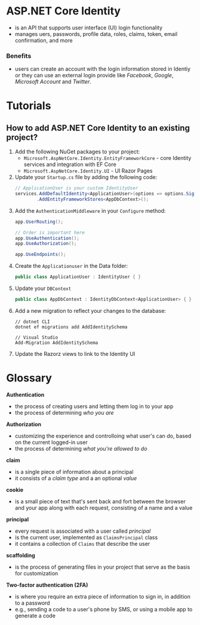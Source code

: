 # ASP.NET Core Identity
- is an API that supports user interface (UI) login functionality
- manages uers, passwords, profile data, roles, claims, token, email confirmation, and more

### Benefits
- users can create an account with the login information stored in Identiy or they can use an external login provide like _Facebook_, _Google_, _Microsoft Account_ and _Twitter_.

# Tutorials

## How to add ASP.NET Core Identity to an existing project?

1. Add the following NuGet packages to your project:
    * `Microsoft.AspNetCore.Identity.EntityFrameworkCore` - core Identity services and integration with EF Core
    * `Microsoft.AspNetCore.Identity.UI` - UI Razor Pages
2. Update your `Startup.cs` file by adding the following code:
    ```C#
    // ApplicationUser is your custom IdentityUser
    services.AddDefaultIdentity<ApplicationUser>(options => options.SignIn.RequireConfirmedAccount = true)
            .AddEntityFrameworkStores<AppDbContext>();
    ```
3. Add the `AuthenticationMiddleware` in your `Configure` method:
    ```C#
    app.UserRouting();
    
    // Order is important here
    app.UseAuthentication();
    app.UseAuthorization();

    app.UseEndpoints();
    ```
4. Create the `Applicationuser` in the Data folder:
    ```C#
    public class ApplicationUser : IdentityUser { }
    ```
5. Update your `DBContext`
    ```C#
    public class AppDbContext : IdentityDbContext<ApplicationUser> { }
    ```
6. Add a new migration to reflect your changes to the database:
    ```
    // dotnet CLI
    dotnet ef migrations add AddIdentitySchema

    // Visual Studio
    Add-Migration AddIdentitySchema
    ```
7. Update the Razorz views to link to the Identity UI

# Glossary

**Authentication**
- the process of creating users and letting them log in to your app
- the process of determining _who you are_

**Authorization**
- customizing the experience and controlloing what user's can do, based on the current logged-in user
- the process of determining _what you're allowed to do_

**claim**
- is a single piece of information about a principal
- it consists of a _claim type_ and a an optional _value_

**cookie**
- is a small piece of text that's sent back and fort between the browser and your app along with each request, consisting of a name and a value

**principal**
- every request is associated with a user called _principal_
- is the current user, implemented as `ClaimsPrincipal` class
- it contains a collection of `Claims` that describe the user

**scaffolding**
- is the process of generating files in your project that serve as the basis for customization

**Two-factor authentication (2FA)**
- is where you require an extra piece of information to sign in, in addition to a password
- e.g., sending a code to a user's phone by SMS, or using a mobile app to generate a code
